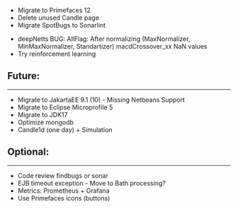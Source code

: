 + Migrate to Primefaces 12
+ Delete unused Candle page
+ Migrate SpotBugs to Sonarlint


- deepNetts BUG: AllFlag: After normalizing (MaxNormalizer, MinMaxNormalizer, Standartizer) macdCrossover_xx NaN values
- Try reinforcement learning 

## Future:
----------
- Migrate to JakartaEE 9.1 (10) - Missing Netbeans Support
- Migrate to Eclipse Microprofile 5
- Migrate to JDK17
- Optimize mongodb
- Candle1d (one day) + Simulation

## Optional:
------------
- Code review findbugs or sonar
- EJB timeout exception - Move to Bath processing?
- Metrics: Prometheus + Grafana
- Use Primefaces icons (buttons)
